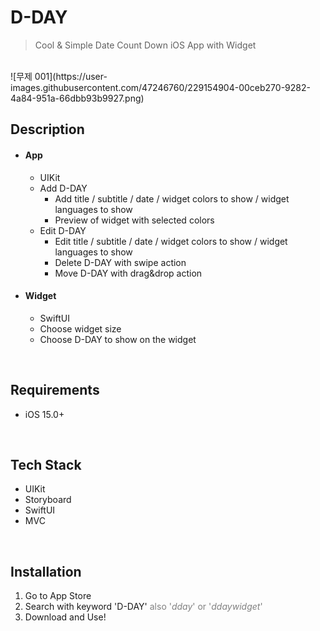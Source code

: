 # D-DAY

> Cool & Simple Date Count Down iOS App with Widget 

</br>
![무제 001](https://user-images.githubusercontent.com/47246760/229154904-00ceb270-9282-4a84-951a-66dbb93b9927.png)
</br>

## Description
* #### **App** ####
  * UIKit
  * Add D-DAY 
    * Add title / subtitle / date / widget colors to show / widget languages to show
    * Preview of widget with selected colors
  * Edit D-DAY 
    * Edit title / subtitle / date / widget colors to show / widget languages to show 
    * Delete D-DAY with swipe action
    * Move D-DAY with drag&drop action
* #### **Widget** ####
  * SwiftUI
  * Choose widget size
  * Choose D-DAY to show on the widget  

</br>   

## Requirements
* iOS 15.0+     

</br>   

## Tech Stack
* UIKit
* Storyboard
* SwiftUI
* MVC    

</br>   

## Installation
1. Go to App Store
2. Search with keyword 'D-DAY' <span style="color:gray"> also '_dday_' or '_ddaywidget_' </span>
3. Download and Use!
